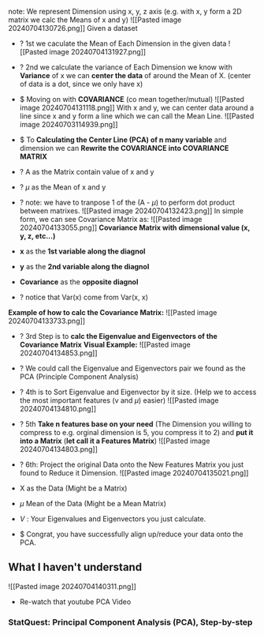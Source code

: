 note: 
We represent Dimension using x, y, z axis (e.g. with x, y form a 2D matrix we calc the Means of x and y)
![[Pasted image 20240704130726.png]]
Given a dataset
+ ? 1st we caculate the Mean of Each Dimension in the given data
![[Pasted image 20240704131927.png]]

+ ? 2nd we calculate the variance of Each Dimension
	we know with **Variance** of x we can **center the data** of around the Mean of X. (center of data is a dot, since we only have x)
	
+ $ Moving on with **COVARIANCE** (co mean together/mutual) 
	![[Pasted image 20240704131118.png]]
	With x and y, we can center data around a line since x and y form a line which we can call the Mean Line.
	![[Pasted image 20240703114939.png]]
+ $ To **Calculating the Center Line (PCA) of n many variable** and dimension we can **Rewrite the COVARIANCE into COVARIANCE MATRIX**  
+ ? A as the Matrix contain value of x and y 
+ ? $\mu$ as the Mean of x and y
+ ? note: we have to tranpose 1 of the (A - $\mu$) to perform dot product between matrixes.
	![[Pasted image 20240704132423.png]]
	In simple form, we can see Covariance Matrix as:
	![[Pasted image 20240704133055.png]]
**Covariance Matrix with dimensional value (x, y, z, etc...)**
+ **x** as the **1st variable along the diagnol**
+ **y** as the **2nd variable along the diagnol** 
+ **Covariance** as the **opposite diagnol**
+ ? notice that Var(x) come from Var(x, x)

**Example of how to calc the Covariance Matrix:**
![[Pasted image 20240704133733.png]]


+ ? 3rd Step is to **calc the Eigenvalue and Eigenvectors of the Covariance Matrix**
	**Visual Example:**
	![[Pasted image 20240704134853.png]]
+ ? We could call the Eigenvalue and Eigenvectors pair we found as the PCA (Principle Component Analysis)

+ ? 4th is to Sort Eigenvalue and Eigenvector by it size. (Help we to access the most important features (v and $\mu$) easier) 
![[Pasted image 20240704134810.png]]

+ ? 5th **Take n features base on your need** (The Dimension you willing to compress to e.g. orginal dimension is 5, you compress it to 2) and **put it into a Matrix** (**let call it a Features Matrix**)
![[Pasted image 20240704134803.png]]

+ ? 6th: Project the original Data onto the New Features Matrix you just found to Reduce it Dimension. 
	![[Pasted image 20240704135021.png]]
+ X as the Data (Might be a Matrix)
+ $\mu$ Mean of the Data (Might be a Mean Matrix)
+ $V$ : Your Eigenvalues and Eigenvectors you just calculate.
+ $ Congrat, you have successfully align up/reduce your data onto the PCA.

## What I haven't understand
![[Pasted image 20240704140311.png]]
+ Re-watch that youtube PCA Video

### StatQuest: Principal Component Analysis (PCA), Step-by-step

